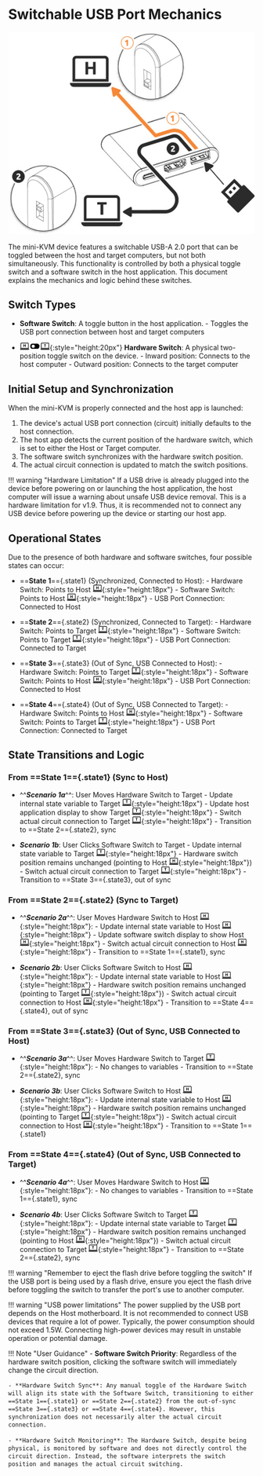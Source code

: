 # Switchable USB Port Mechanics

![switch-graphics](images/product/switch-graphics.jpg)

The mini-KVM device features a switchable USB-A 2.0 port that can be toggled between the host and target computers, but not both simultaneously. This functionality is controlled by both a physical toggle switch and a software switch in the host application. This document explains the mechanics and logic behind these switches.

## Switch Types

- **Software Switch**: A toggle button in the host application.
      - Toggles the USB port connection between host and target computers

- ![Toggle Switch](images/shell-icons/toggle-h-t.svg){:style="height:20px"} **Hardware Switch**: A physical two-position toggle switch on the device.
      - Inward position: Connects to the host computer
      - Outward position: Connects to the target computer

## Initial Setup and Synchronization

When the mini-KVM is properly connected and the host app is launched:

1. The device's actual USB port connection (circuit) initially defaults to the host connection.
2. The host app detects the current position of the hardware switch, which is set to either the Host or Target computer.
3. The software switch synchronizes with the hardware switch position.
4. The actual circuit connection is updated to match the switch positions.

!!! warning "Hardware Limitation"
    If a USB drive is already plugged into the device before powering on or launching the host application, the host computer will issue a warning about unsafe USB device removal. This is a hardware limitation for v1.9. Thus, it is recommended not to connect any USB device before powering up the device or starting our host app.

## Operational States

Due to the presence of both hardware and software switches, four possible states can occur:

- ==**State 1**=={.state1} (Synchronized, Connected to Host):
      - Hardware Switch: Points to Host ![host-computer](images/shell-icons/host-computer.svg){:style="height:18px"}
      - Software Switch: Points to Host ![host-computer](images/shell-icons/host-computer.svg){:style="height:18px"}
      - USB Port Connection: Connected to Host

- ==**State 2**=={.state2} (Synchronized, Connected to Target):
      - Hardware Switch: Points to Target ![target-computer](images/shell-icons/target-computer.svg){:style="height:18px"}
      - Software Switch: Points to Target ![target-computer](images/shell-icons/target-computer.svg){:style="height:18px"}
      - USB Port Connection: Connected to Target

- ==**State 3**=={.state3} (Out of Sync, USB Connected to Host):
      - Hardware Switch: Points to Target ![target-computer](images/shell-icons/target-computer.svg){:style="height:18px"}
      - Software Switch: Points to Host ![host-computer](images/shell-icons/host-computer.svg){:style="height:18px"}
      - USB Port Connection: Connected to Host

- ==**State 4**=={.state4} (Out of Sync, USB Connected to Target):
      - Hardware Switch: Points to Host ![host-computer](images/shell-icons/host-computer.svg){:style="height:18px"}
      - Software Switch: Points to Target ![target-computer](images/shell-icons/target-computer.svg){:style="height:18px"}
      - USB Port Connection: Connected to Target

## State Transitions and Logic

### From ==**State 1**=={.state1} (Sync to Host)

- ^^***Scenario 1a***^^: User Moves Hardware Switch to Target
      - Update internal state variable to Target ![target-computer](images/shell-icons/target-computer.svg){:style="height:18px"}
      - Update host application display to show Target ![target-computer](images/shell-icons/target-computer.svg){:style="height:18px"}
      - Switch actual circuit connection to Target ![target-computer](images/shell-icons/target-computer.svg){:style="height:18px"}
      - Transition to ==State 2=={.state2}, sync

- ***Scenario 1b***: User Clicks Software Switch to Target
      - Update internal state variable to Target ![target-computer](images/shell-icons/target-computer.svg){:style="height:18px"}
      - Hardware switch position remains unchanged (pointing to Host ![host-computer](images/shell-icons/host-computer.svg){:style="height:18px"})
      - Switch actual circuit connection to Target ![target-computer](images/shell-icons/target-computer.svg){:style="height:18px"}
      - Transition to ==State 3=={.state3}, out of sync

### From ==**State 2**=={.state2} (Sync to Target)

- ^^***Scenario 2a***^^: User Moves Hardware Switch to Host ![host-computer](images/shell-icons/host-computer.svg){:style="height:18px"}:
      - Update internal state variable to Host ![host-computer](images/shell-icons/host-computer.svg){:style="height:18px"}
      - Update software switch display to show Host ![host-computer](images/shell-icons/host-computer.svg){:style="height:18px"}
      - Switch actual circuit connection to Host ![host-computer](images/shell-icons/host-computer.svg){:style="height:18px"}
      - Transition to ==State 1=={.state1}, sync

- ***Scenario 2b***: User Clicks Software Switch to Host ![host-computer](images/shell-icons/host-computer.svg){:style="height:18px"}:
      - Update internal state variable to Host ![host-computer](images/shell-icons/host-computer.svg){:style="height:18px"}
      - Hardware switch position remains unchanged (pointing to Target ![target-computer](images/shell-icons/target-computer.svg){:style="height:18px"})
      - Switch actual circuit connection to Host ![host-computer](images/shell-icons/host-computer.svg){:style="height:18px"}
      - Transition to ==State 4=={.state4}, out of sync

### From ==**State 3**=={.state3} (Out of Sync, USB Connected to Host)

- ^^***Scenario 3a***^^: User Moves Hardware Switch to Target ![target-computer](images/shell-icons/target-computer.svg){:style="height:18px"}:
      - No changes to variables
      - Transition to ==State 2=={.state2}, sync

- ***Scenario 3b***: User Clicks Software Switch to Host ![host-computer](images/shell-icons/host-computer.svg){:style="height:18px"}:
      - Update internal state variable to Host ![host-computer](images/shell-icons/host-computer.svg){:style="height:18px"}
      - Hardware switch position remains unchanged (pointing to Target ![target-computer](images/shell-icons/target-computer.svg){:style="height:18px"})
      - Switch actual circuit connection to Host ![host-computer](images/shell-icons/host-computer.svg){:style="height:18px"}
      - Transition to ==State 1=={.state1}

### From ==**State 4**=={.state4} (Out of Sync, USB Connected to Target)

- ^^***Scenario 4a***^^: User Moves Hardware Switch to Host ![host-computer](images/shell-icons/host-computer.svg){:style="height:18px"}:
      - No changes to variables
      - Transition to ==State 1=={.state1}, sync

- ***Scenario 4b***: User Clicks Software Switch to Target ![target-computer](images/shell-icons/target-computer.svg){:style="height:18px"}:
      - Update internal state variable to Target ![target-computer](images/shell-icons/target-computer.svg){:style="height:18px"}
      - Hardware switch position remains unchanged (pointing to Host ![host-computer](images/shell-icons/host-computer.svg){:style="height:18px"})
      - Switch actual circuit connection to Target ![target-computer](images/shell-icons/target-computer.svg){:style="height:18px"}
      - Transition to ==State 2=={.state2}, sync

!!! warning "Remember to eject the flash drive before toggling the switch"
    If the USB port is being used by a flash drive, ensure you eject the flash drive before toggling the switch to transfer the port's use to another computer.

!!! warning "USB power limitations"
    The power supplied by the USB port depends on the Host motherboard. It is not recommended to connect USB devices that require a lot of power. Typically, the power consumption should not exceed 1.5W. Connecting high-power devices may result in unstable operation or potential damage.

!!! Note "User Guidance"
    - **Software Switch Priority**: Regardless of the hardware switch position, clicking the software switch will immediately change the circuit direction.

    - **Hardware Switch Sync**: Any manual toggle of the Hardware Switch will align its state with the Software Switch, transitioning to either ==State 1=={.state1} or ==State 2=={.state2} from the out-of-sync ==State 3=={.state3} or ==State 4=={.state4}. However, this synchronization does not necessarily alter the actual circuit connection.

    - **Hardware Switch Monitoring**: The Hardware Switch, despite being physical, is monitored by software and does not directly control the circuit direction. Instead, the software interprets the switch position and manages the actual circuit switching.